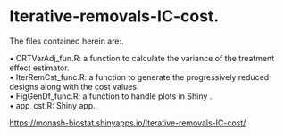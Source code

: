 # Iterative-removals-IC-cost.<br>

The files contained herein are:.<br>

  •	CRTVarAdj_fun.R: a function to calculate the variance of the treatment effect estimator.<br>
  •	IterRemCst_func.R: a function to generate the progressively reduced designs along with the cost values.<br>
  •	FigGenDf_func.R: a function to handle plots in Shiny .<br>
  •	app_cst.R: Shiny app.<br>

https://monash-biostat.shinyapps.io/Iterative-removals-IC-cost/
